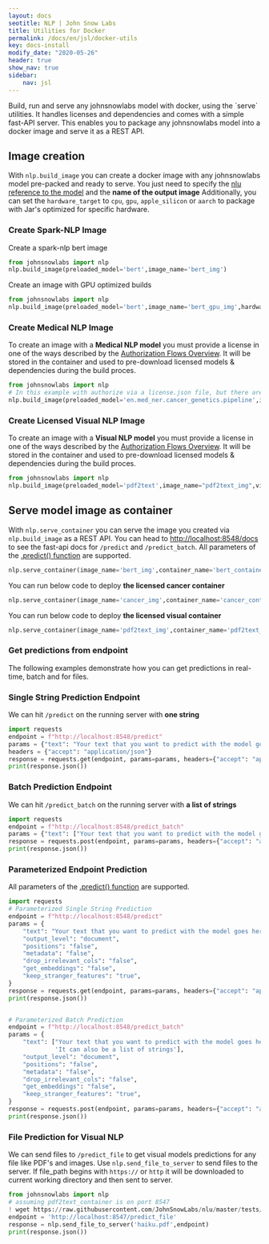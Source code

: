 ```yaml
---
layout: docs
seotitle: NLP | John Snow Labs
title: Utilities for Docker
permalink: /docs/en/jsl/docker-utils
key: docs-install
modify_date: "2020-05-26"
header: true
show_nav: true
sidebar:
    nav: jsl
---
```

<div class="main-docs" markdown="1">
Build, run and serve any johnsnowlabs model with docker, using the `serve` utilities.  
It handles licenses and dependencies and comes with a simple fast-API server.
This enables you to package any johnsnowlabs model into a docker image and serve it as a REST API.

</div><div class="h3-box" markdown="1">

## Image creation
With `nlp.build_image` you can create a docker image with any johnsnowlabs model pre-packed and ready to serve.
You just need to specify the [nlu reference to the model](todo) and the **name of the output image**
Additionally, you can set the `hardware_target` to `cpu`, `gpu`, `apple_silicon` or `aarch` to package with Jar's optimized for specific hardware.

</div><div class="h3-box" markdown="1">

### Create Spark-NLP Image 
Create a spark-nlp bert image
```python
from johnsnowlabs import nlp
nlp.build_image(preloaded_model='bert',image_name='bert_img')
```

Create an image with GPU optimized builds
```python
from johnsnowlabs import nlp
nlp.build_image(preloaded_model='bert',image_name='bert_gpu_img',hardware_targert='gpu')
```

</div><div class="h3-box" markdown="1">

### Create Medical NLP Image 
To create an image with a **Medical NLP model** you must provide a license in one of the ways described by the [Authorization Flows Overview](https://nlp.johnsnowlabs.com/docs/en/jsl/install_advanced#authorization-flows-overview).
It will be stored in the container and used to pre-download licensed models & dependencies during the build proces.
```python
from johnsnowlabs import nlp
# In this example with authorize via a license.json file, but there are many other ways.
nlp.build_image(preloaded_model='en.med_ner.cancer_genetics.pipeline',image_name='cancer_img', json_license_path='path/to/my/license.json')
```

</div><div class="h3-box" markdown="1">

### Create Licensed Visual NLP Image
To create an image with a **Visual NLP model** you must provide a license in one of the ways described by the [Authorization Flows Overview](https://nlp.johnsnowlabs.com/docs/en/jsl/install_advanced#authorization-flows-overview).
It will be stored in the container and used to pre-download licensed models & dependencies during the build proces.
```python
from johnsnowlabs import nlp
nlp.build_image(preloaded_model='pdf2text',image_name="pdf2text_img",visual=True)
```

</div><div class="h3-box" markdown="1">

## Serve model image as container
With `nlp.serve_container` you can serve the image you created via `nlp.build_image` as a REST API.
You can head to [http://localhost:8548/docs](http://localhost:8548/docs) to see the fast-api docs for `/predict` and `/predict_batch`.
All parameters of the [.predict() function](https://nlp.johnsnowlabs.com/docs/en/jsl/predict_api) are supported.


```python
nlp.serve_container(image_name='bert_img',container_name='bert_container',host_port=8548)
```

You can run below code to deploy **the licensed cancer container**
```python
nlp.serve_container(image_name='cancer_img',container_name='cancer_container',host_port=8549)
```


You can run below code to deploy **the licensed visual container**
```python
nlp.serve_container(image_name='pdf2text_img',container_name='pdf2text_container',host_port=8547)
```

</div><div class="h3-box" markdown="1">

### Get predictions from endpoint
The following examples demonstrate how you can get predictions in 
real-time, batch and for files. 

</div><div class="h3-box" markdown="1">

### Single String Prediction Endpoint
We can hit `/predict` on the running server with **one string**
```python
import requests
endpoint = f"http://localhost:8548/predict"
params = {"text": "Your text that you want to predict with the model goes here",}
headers = {"accept": "application/json"}
response = requests.get(endpoint, params=params, headers={"accept": "application/json"})
print(response.json())
```

</div><div class="h3-box" markdown="1">

### Batch Prediction Endpoint
We can hit `/predict_batch` on the running server with **a list of strings**

```python
import requests
endpoint = f"http://localhost:8548/predict_batch"
params = {"text": ["Your text that you want to predict with the model goes here", 'It can also be a list of strings'],}
response = requests.post(endpoint, params=params, headers={"accept": "application/json"})
print(response.json())
```

</div><div class="h3-box" markdown="1">

### Parameterized Endpoint Prediction
All parameters of the [.predict() function](https://nlp.johnsnowlabs.com/docs/en/jsl/predict_api) are supported.

```python
import requests
# Parameterized Single String Prediction
endpoint = f"http://localhost:8548/predict"
params = {
    "text": "Your text that you want to predict with the model goes here",
    "output_level": "document",
    "positions": "false",
    "metadata": "false",
    "drop_irrelevant_cols": "false",
    "get_embeddings": "false",
    "keep_stranger_features": "true",
}
response = requests.get(endpoint, params=params, headers={"accept": "application/json"})
print(response.json())


# Parameterized Batch Prediction
endpoint = f"http://localhost:8548/predict_batch"
params = {
    "text": ["Your text that you want to predict with the model goes here",
             'It can also be a list of strings'],
    "output_level": "document",
    "positions": "false",
    "metadata": "false",
    "drop_irrelevant_cols": "false",
    "get_embeddings": "false",
    "keep_stranger_features": "true",
}
response = requests.post(endpoint, params=params, headers={"accept": "application/json"})
print(response.json())
```

</div><div class="h3-box" markdown="1">

### File Prediction for Visual NLP 

We can send files to `/predict_file` to get visual models predictions for any file like PDF's and images.
Use `nlp.send_file_to_server` to send files to the server. 
If file_path begins with `https://` or `http` it will be downloaded to current working directory 
and then sent to server.

```python
from johnsnowlabs import nlp 
# assuming pdf2text_container is on port 8547
! wget https://raw.githubusercontent.com/JohnSnowLabs/nlu/master/tests/datasets/ocr/pdf/haiku.pdf
endpoint = 'http://localhost:8547/predict_file'
response = nlp.send_file_to_server('haiku.pdf',endpoint)
print(response.json())
```

</div></div>